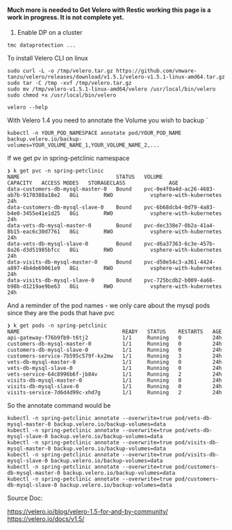 #### Much more is needed to Get Velero with Restic working this page is a work in progress. It is not complete yet. 

1. Enable DP on a cluster 

```
tmc dataprotection ...
```




To install Velero CLI on linux

```
sudo curl -L -o /tmp/velero.tar.gz https://github.com/vmware-tanzu/velero/releases/download/v1.5.1/velero-v1.5.1-linux-amd64.tar.gz 
sudo tar -C /tmp -xvf /tmp/velero.tar.gz
sudo mv /tmp/velero-v1.5.1-linux-amd64/velero /usr/local/bin/velero
sudo chmod +x /usr/local/bin/velero

velero --help
```

With Velero 1.4 you need to annotate the Volume you wish to backup
`
```
kubectl -n YOUR_POD_NAMESPACE annotate pod/YOUR_POD_NAME backup.velero.io/backup-volumes=YOUR_VOLUME_NAME_1,YOUR_VOLUME_NAME_2,...
```

If we get pv in spring-petclinic namespace


```
❯ k get pvc -n spring-petclinic
NAME                               STATUS   VOLUME                                     CAPACITY   ACCESS MODES   STORAGECLASS              AGE
data-customers-db-mysql-master-0   Bound    pvc-0e4f0a4d-ac26-4683-ab7b-9170388a18e2   8Gi        RWO            vsphere-with-kubernetes   24h
data-customers-db-mysql-slave-0    Bound    pvc-6b68dcb4-0d79-4a83-b4e0-3455e41e1d25   8Gi        RWO            vsphere-with-kubernetes   24h
data-vets-db-mysql-master-0        Bound    pvc-dec338e7-0b2a-41a4-8b15-eac6c30d7761   8Gi        RWO            vsphere-with-kubernetes   24h
data-vets-db-mysql-slave-0         Bound    pvc-d6a37363-6c3e-457b-8a26-d3d51985bfcc   8Gi        RWO            vsphere-with-kubernetes   24h
data-visits-db-mysql-master-0      Bound    pvc-d50e54c3-a361-4424-a897-4b4de69061e9   8Gi        RWO            vsphere-with-kubernetes   24h
data-visits-db-mysql-slave-0       Bound    pvc-725bcdb2-b009-4a66-b98b-d1219ae9be63   8Gi        RWO            vsphere-with-kubernetes   24h
```

And a reminder of the pod names - we only care about the mysql pods since they are the pods that have pvc


```
❯ k get pods -n spring-petclinic
NAME                                 READY   STATUS    RESTARTS   AGE
api-gateway-f76b9fb9-t6tj2           1/1     Running   0          24h
customers-db-mysql-master-0          1/1     Running   0          24h
customers-db-mysql-slave-0           1/1     Running   0          24h
customers-service-7b595c579f-kx2mw   1/1     Running   3          24h
vets-db-mysql-master-0               1/1     Running   0          24h
vets-db-mysql-slave-0                1/1     Running   0          24h
vets-service-64c8996b6f-jb84v        1/1     Running   2          24h
visits-db-mysql-master-0             1/1     Running   0          24h
visits-db-mysql-slave-0              1/1     Running   0          24h
visits-service-7d6d4d99c-xhd7g       1/1     Running   2          24h
```

So the annotate command would be

```
kubectl -n spring-petclinic annotate --overwrite=true pod/vets-db-mysql-master-0 backup.velero.io/backup-volumes=data
kubectl -n spring-petclinic annotate --overwrite=true pod/vets-db-mysql-slave-0 backup.velero.io/backup-volumes=data
kubectl -n spring-petclinic annotate --overwrite=true pod/visits-db-mysql-master-0 backup.velero.io/backup-volumes=data
kubectl -n spring-petclinic annotate --overwrite=true pod/visits-db-mysql-slave-0 backup.velero.io/backup-volumes=data
kubectl -n spring-petclinic annotate --overwrite=true pod/customers-db-mysql-master-0 backup.velero.io/backup-volumes=data
kubectl -n spring-petclinic annotate --overwrite=true pod/customers-db-mysql-slave-0 backup.velero.io/backup-volumes=data
```






Source Doc:

https://velero.io/blog/velero-1.5-for-and-by-community/
https://velero.io/docs/v1.5/